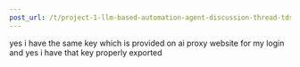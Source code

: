 ```yaml
---
post_url: /t/project-1-llm-based-automation-agent-discussion-thread-tds-jan-2025/164277/573
---
```

yes i have the same key which is provided on ai proxy website for my login  
and yes i have that key properly exported